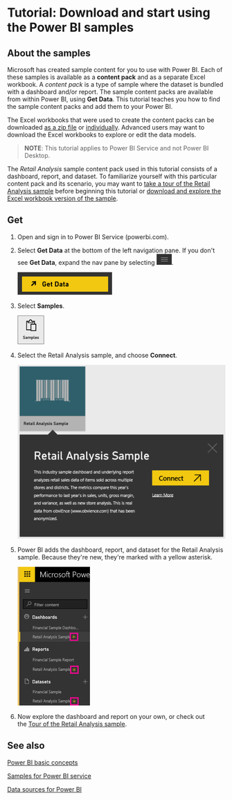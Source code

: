 ﻿<properties
   pageTitle="Tutorial: Using the Power BI sample content packs"
   description="Tutorial: Using the Power BI sample content packs"
   services="powerbi"
   documentationCenter=""
   authors="mihart"
   manager="mblythe"
   editor=""
   tags=""
   qualityFocus="monitoring"
   qualityDate="03/15/2016"/>

<tags
   ms.service="powerbi"
   ms.devlang="NA"
   ms.topic="article"
   ms.tgt_pltfrm="NA"
   ms.workload="powerbi"
   ms.date="03/04/2016"
   ms.author="amac"/>

# Tutorial: Download and start using the Power BI samples  

## About the samples

Microsoft has created sample content for you to use with Power BI. Each of these samples is available as a **content pack** and as a separate Excel workbook. A *content pack* is a type of sample where the dataset is bundled with a dashboard and/or report. The sample content packs are available from within Power BI, using **Get Data**.  This tutorial teaches you how to find the sample content packs and add them to your Power BI.

The Excel workbooks that were used to create the content packs can be downloaded [as a zip file](http://go.microsoft.com/fwlink/?LinkId=535020) or [individually](powerbi-sample-downloads.md). Advanced users may want to download the Excel workbooks to explore or edit the data models.

>**NOTE**: This tutorial applies to Power BI Service and not Power BI Desktop.

The *Retail Analysis* sample content pack used in this tutorial consists of a dashboard, report, and dataset.
To familiarize yourself with this particular content pack and its scenario, you may want to
 [take a tour of the Retail Analysis sample](powerbi-sample-retail-analysis-take-a-tour.md) before beginning
 this tutorial or [download and explore the Excel workbook version of the sample](http://go.microsoft.com/fwlink/?LinkId=529778).


## Get

1.  Open and sign in to Power BI Service (powerbi.com).

2.  Select **Get Data** at the bottom of the left navigation pane. If you don't see **Get Data**, expand the nav pane by selecting ![](media/powerbi-sample-tutorial-connect-to-the-samples/expand-nav.png).

    ![](media/powerbi-sample-tutorial-connect-to-the-samples/PBI_GetData.png)

2.  Select **Samples**.  

    ![](media/powerbi-sample-tutorial-connect-to-the-samples/PBI_SamplesDownload.png)

3.  Select the Retail Analysis sample, and choose **Connect**.   

    ![](media/powerbi-sample-tutorial-connect-to-the-samples/PBI_RetailAnalysisSampleConnect.png)

4.  Power BI adds the dashboard, report, and dataset for the Retail Analysis sample. Because they're new, they're marked with a yellow asterisk.

    ![](media/powerbi-sample-tutorial-connect-to-the-samples/PBI_NewExcelLeftNav.png)

5.  Now explore the dashboard and report on your own, or check out
the [Tour of the Retail Analysis sample](powerbi-sample-retail-analysis-take-a-tour.md).

## See also

[Power BI basic concepts](powerbi-service-basic-concepts.md)

[Samples for Power BI service](powerbi-sample-datasets.md)

[Data sources for Power BI](powerbi-service-get-data.md)
